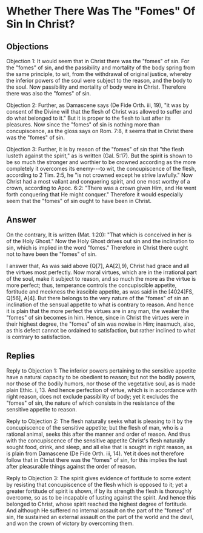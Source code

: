 # Whether There Was The "Fomes" Of Sin In Christ?

## Objections

Objection 1: It would seem that in Christ there was the "fomes" of sin. For the "fomes" of sin, and the passibility and mortality of the body spring from the same principle, to wit, from the withdrawal of original justice, whereby the inferior powers of the soul were subject to the reason, and the body to the soul. Now passibility and mortality of body were in Christ. Therefore there was also the "fomes" of sin.

Objection 2: Further, as Damascene says (De Fide Orth. iii, 19), "it was by consent of the Divine will that the flesh of Christ was allowed to suffer and do what belonged to it." But it is proper to the flesh to lust after its pleasures. Now since the "fomes" of sin is nothing more than concupiscence, as the gloss says on Rom. 7:8, it seems that in Christ there was the "fomes" of sin.

Objection 3: Further, it is by reason of the "fomes" of sin that "the flesh lusteth against the spirit," as is written (Gal. 5:17). But the spirit is shown to be so much the stronger and worthier to be crowned according as the more completely it overcomes its enemy---to wit, the concupiscence of the flesh, according to 2 Tim. 2:5, he "is not crowned except he strive lawfully." Now Christ had a most valiant and conquering spirit, and one most worthy of a crown, according to Apoc. 6:2: "There was a crown given Him, and He went forth conquering that He might conquer." Therefore it would especially seem that the "fomes" of sin ought to have been in Christ.

## Answer

On the contrary, It is written (Mat. 1:20): "That which is conceived in her is of the Holy Ghost." Now the Holy Ghost drives out sin and the inclination to sin, which is implied in the word "fomes." Therefore in Christ there ought not to have been the "fomes" of sin.

I answer that, As was said above (Q[7], AA[2],9), Christ had grace and all the virtues most perfectly. Now moral virtues, which are in the irrational part of the soul, make it subject to reason, and so much the more as the virtue is more perfect; thus, temperance controls the concupiscible appetite, fortitude and meekness the irascible appetite, as was said in the [4024]FS, Q[56], A[4]. But there belongs to the very nature of the "fomes" of sin an inclination of the sensual appetite to what is contrary to reason. And hence it is plain that the more perfect the virtues are in any man, the weaker the "fomes" of sin becomes in him. Hence, since in Christ the virtues were in their highest degree, the "fomes" of sin was nowise in Him; inasmuch, also, as this defect cannot be ordained to satisfaction, but rather inclined to what is contrary to satisfaction.

## Replies

Reply to Objection 1: The inferior powers pertaining to the sensitive appetite have a natural capacity to be obedient to reason; but not the bodily powers, nor those of the bodily humors, nor those of the vegetative soul, as is made plain Ethic. i, 13. And hence perfection of virtue, which is in accordance with right reason, does not exclude passibility of body; yet it excludes the "fomes" of sin, the nature of which consists in the resistance of the sensitive appetite to reason.

Reply to Objection 2: The flesh naturally seeks what is pleasing to it by the concupiscence of the sensitive appetite; but the flesh of man, who is a rational animal, seeks this after the manner and order of reason. And thus with the concupiscence of the sensitive appetite Christ's flesh naturally sought food, drink, and sleep, and all else that is sought in right reason, as is plain from Damascene (De Fide Orth. iii, 14). Yet it does not therefore follow that in Christ there was the "fomes" of sin, for this implies the lust after pleasurable things against the order of reason.

Reply to Objection 3: The spirit gives evidence of fortitude to some extent by resisting that concupiscence of the flesh which is opposed to it; yet a greater fortitude of spirit is shown, if by its strength the flesh is thoroughly overcome, so as to be incapable of lusting against the spirit. And hence this belonged to Christ, whose spirit reached the highest degree of fortitude. And although He suffered no internal assault on the part of the "fomes" of sin, He sustained an external assault on the part of the world and the devil, and won the crown of victory by overcoming them.